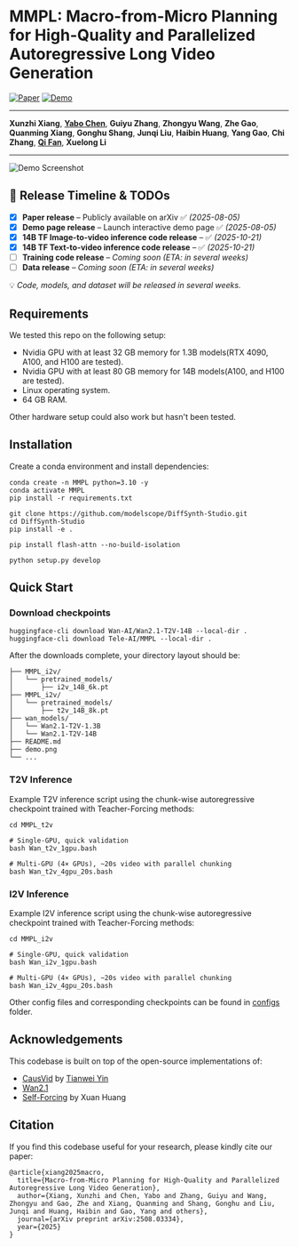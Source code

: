 # MMPL: Macro-from-Micro Planning for High-Quality and Parallelized Autoregressive Long Video Generation

[![Paper](https://img.shields.io/badge/Paper-arXiv%3A2508.03334-b31b1b.svg)](https://arxiv.org/abs/2508.03334)
[![Demo](https://img.shields.io/badge/Demo-Website-blue.svg)](https://nju-xunzhixiang.github.io/Anchor-Forcing-Page/)

---

**Xunzhi Xiang**, [**Yabo Chen**](https://scholar.google.com/citations?hl=zh-CN&user=6aHx1rgAAAAJ), **Guiyu Zhang**, **Zhongyu Wang**, **Zhe Gao**, **Quanming Xiang**, **Gonghu Shang**, **Junqi Liu**, **Haibin Huang**, **Yang Gao**, **Chi Zhang**, [**Qi Fan**](https://fanq15.github.io/), **Xuelong Li**

---

![Demo Screenshot](demo.png)

## 📌 Release Timeline & TODOs

- [x] **Paper release** – Publicly available on arXiv ✅ *(2025-08-05)*  
- [x] **Demo page release** – Launch interactive demo page ✅ *(2025-08-05)*  
- [x] **14B TF Image-to-video inference code release** – ✅ *(2025-10-21)*  
- [x] **14B TF Text-to-video inference code release** – ✅ *(2025-10-21)*  
- [ ] **Training code release** – *Coming soon* *(ETA: in several weeks)*  
- [ ] **Data release** – *Coming soon* *(ETA: in several weeks)*  

💡 *Code, models, and dataset will be released in several weeks.*


## Requirements
We tested this repo on the following setup:
* Nvidia GPU with at least 32 GB memory for 1.3B models(RTX 4090, A100, and H100 are tested).
* Nvidia GPU with at least 80 GB memory for 14B models(A100, and H100 are tested).
* Linux operating system.
* 64 GB RAM.

Other hardware setup could also work but hasn't been tested.

## Installation
Create a conda environment and install dependencies:
```
conda create -n MMPL python=3.10 -y
conda activate MMPL
pip install -r requirements.txt

git clone https://github.com/modelscope/DiffSynth-Studio.git  
cd DiffSynth-Studio
pip install -e .

pip install flash-attn --no-build-isolation

python setup.py develop
```

## Quick Start
### Download checkpoints
```
huggingface-cli download Wan-AI/Wan2.1-T2V-14B --local-dir .
huggingface-cli download Tele-AI/MMPL --local-dir .
```
After the downloads complete, your directory layout should be:
```text
├── MMPL_i2v/
│   └── pretrained_models/
│       ├── i2v_14B_6k.pt
├── MMPL_i2v/
│   └── pretrained_models/
│       ├── t2v_14B_8k.pt
├── wan_models/
│   └── Wan2.1-T2V-1.3B
│   └── Wan2.1-T2V-14B
├── README.md
├── demo.png       
└── ...    
```
### T2V Inference
Example T2V inference script using the chunk-wise autoregressive checkpoint trained with Teacher-Forcing methods:
```
cd MMPL_t2v

# Single-GPU, quick validation
bash Wan_t2v_1gpu.bash

# Multi-GPU (4× GPUs), ~20s video with parallel chunking
bash Wan_t2v_4gpu_20s.bash
```


### I2V Inference
Example I2V inference script using the chunk-wise autoregressive checkpoint trained with Teacher-Forcing methods:
```
cd MMPL_i2v

# Single-GPU, quick validation
bash Wan_i2v_1gpu.bash

# Multi-GPU (4× GPUs), ~20s video with parallel chunking
bash Wan_i2v_4gpu_20s.bash
```
Other config files and corresponding checkpoints can be found in [configs](configs) folder.


## Acknowledgements
This codebase is built on top of the open-source implementations of:
- [CausVid](https://github.com/tianweiy/CausVid) by [Tianwei Yin](https://tianweiy.github.io/)
- [Wan2.1](https://github.com/Wan-Video/Wan2.1)
- [Self-Forcing](https://github.com/guandeh17/Self-Forcing) by Xuan Huang

## Citation
If you find this codebase useful for your research, please kindly cite our paper:
```
@article{xiang2025macro,
  title={Macro-from-Micro Planning for High-Quality and Parallelized Autoregressive Long Video Generation},
  author={Xiang, Xunzhi and Chen, Yabo and Zhang, Guiyu and Wang, Zhongyu and Gao, Zhe and Xiang, Quanming and Shang, Gonghu and Liu, Junqi and Huang, Haibin and Gao, Yang and others},
  journal={arXiv preprint arXiv:2508.03334},
  year={2025}
}
```
